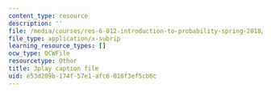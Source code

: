 ```yaml
---
content_type: resource
description: ''
file: /media/courses/res-6-012-introduction-to-probability-spring-2018/e53d209b174f57e1afc6016f3ef5cb6c_8QyQSZQ4uKQ.vtt
file_type: application/x-subrip
learning_resource_types: []
ocw_type: OCWFile
resourcetype: Other
title: 3play caption file
uid: e53d209b-174f-57e1-afc6-016f3ef5cb6c
---
```

